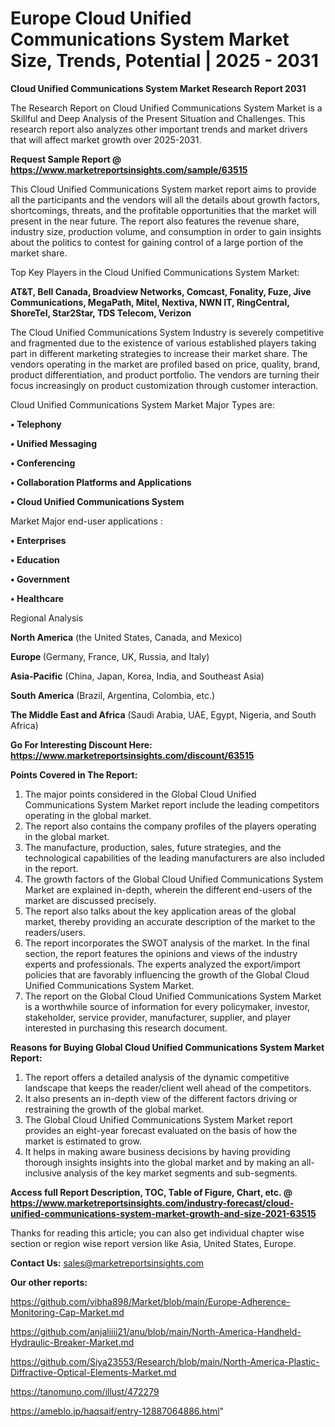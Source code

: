 # Europe Cloud Unified Communications System Market Size, Trends, Potential | 2025 - 2031

<strong>Cloud Unified Communications System Market Research Report 2031</strong>

The Research Report on Cloud Unified Communications System Market is a Skillful and Deep Analysis of the Present Situation and Challenges. This research report also analyzes other important trends and market drivers that will affect market growth over 2025-2031.

<strong>Request Sample Report @ <a href=https://www.marketreportsinsights.com/sample/63515>https://www.marketreportsinsights.com/sample/63515</a></strong>

This Cloud Unified Communications System market report aims to provide all the participants and the vendors will all the details about growth factors, shortcomings, threats, and the profitable opportunities that the market will present in the near future. The report also features the revenue share, industry size, production volume, and consumption in order to gain insights about the politics to contest for gaining control of a large portion of the market share.

Top Key Players in the Cloud Unified Communications System Market:

<strong>AT&T, Bell Canada, Broadview Networks, Comcast, Fonality, Fuze, Jive Communications, MegaPath, Mitel, Nextiva, NWN IT, RingCentral, ShoreTel, Star2Star, TDS Telecom, Verizon</strong>

The Cloud Unified Communications System Industry is severely competitive and fragmented due to the existence of various established players taking part in different marketing strategies to increase their market share. The vendors operating in the market are profiled based on price, quality, brand, product differentiation, and product portfolio. The vendors are turning their focus increasingly on product customization through customer interaction.

Cloud Unified Communications System Market Major Types are:

<strong>• Telephony

• Unified Messaging

• Conferencing

• Collaboration Platforms and Applications

• Cloud Unified Communications System</strong>

Market Major end-user applications :

<strong>• Enterprises

• Education

• Government

• Healthcare</strong>

Regional Analysis

</u><strong><b>North America</b></strong> (the United States, Canada, and Mexico)

<strong><b>Europe </b></strong>(Germany, France, UK, Russia, and Italy)

<strong><b>Asia-Pacific</b></strong> (China, Japan, Korea, India, and Southeast Asia)

<strong><b>South America</b></strong> (Brazil, Argentina, Colombia, etc.)

<strong><b>The Middle East and Africa</b></strong> (Saudi Arabia, UAE, Egypt, Nigeria, and South Africa)

<strong>Go For Interesting Discount Here: <a href=https://www.marketreportsinsights.com/discount/63515>https://www.marketreportsinsights.com/discount/63515</a></strong>

<strong>Points Covered in The Report:</strong>
<ol>
  <li>The major points considered in the Global Cloud Unified Communications System Market report include the leading competitors operating in the global market.</li>
  <li>The report also contains the company profiles of the players operating in the global market.</li>
  <li>The manufacture, production, sales, future strategies, and the technological capabilities of the leading manufacturers are also included in the report.</li>
  <li>The growth factors of the Global Cloud Unified Communications System Market are explained in-depth, wherein the different end-users of the market are discussed precisely.</li>
  <li>The report also talks about the key application areas of the global market, thereby providing an accurate description of the market to the readers/users.</li>
  <li>The report incorporates the SWOT analysis of the market. In the final section, the report features the opinions and views of the industry experts and professionals. The experts analyzed the export/import policies that are favorably influencing the growth of the Global Cloud Unified Communications System Market.</li>
  <li>The report on the Global Cloud Unified Communications System Market is a worthwhile source of information for every policymaker, investor, stakeholder, service provider, manufacturer, supplier, and player interested in purchasing this research document.</li>
</ol>
<strong>Reasons for Buying Global Cloud Unified Communications System Market Report:</strong>

<ol>
  <li>The report offers a detailed analysis of the dynamic competitive landscape that keeps the reader/client well ahead of the competitors.</li>
  <li>It also presents an in-depth view of the different factors driving or restraining the growth of the global market.</li>
  <li>The Global Cloud Unified Communications System Market report provides an eight-year forecast evaluated on the basis of how the market is estimated to grow.</li>
  <li>It helps in making aware business decisions by having providing thorough insights insights into the global market and by making an all-inclusive analysis of the key market segments and sub-segments.</li>
</ol>
<strong>Access full Report Description, TOC, Table of Figure, Chart, etc. @ <a href=https://www.marketreportsinsights.com/industry-forecast/cloud-unified-communications-system-market-growth-and-size-2021-63515>https://www.marketreportsinsights.com/industry-forecast/cloud-unified-communications-system-market-growth-and-size-2021-63515</a></strong>


Thanks for reading this article; you can also get individual chapter wise section or region wise report version like Asia, United States, Europe.

<strong>Contact Us:</strong>
sales@marketreportsinsights.com

<strong>Our other reports:</strong>

<a href=https://github.com/vibha898/Market/blob/main/Europe-Adherence-Monitoring-Cap-Market.md>https://github.com/vibha898/Market/blob/main/Europe-Adherence-Monitoring-Cap-Market.md</a>

<a href=https://github.com/anjaliiii21/anu/blob/main/North-America-Handheld-Hydraulic-Breaker-Market.md>https://github.com/anjaliiii21/anu/blob/main/North-America-Handheld-Hydraulic-Breaker-Market.md</a>

<a href=https://github.com/Siya23553/Research/blob/main/North-America-Plastic-Diffractive-Optical-Elements-Market.md>https://github.com/Siya23553/Research/blob/main/North-America-Plastic-Diffractive-Optical-Elements-Market.md</a>

<a href=https://tanomuno.com/illust/472279>https://tanomuno.com/illust/472279</a>

<a href=https://ameblo.jp/haqsaif/entry-12887064886.html>https://ameblo.jp/haqsaif/entry-12887064886.html</a>"

